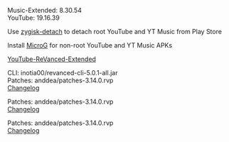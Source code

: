 Music-Extended: 8.30.54  
YouTube: 19.16.39  

Use [zygisk-detach](https://github.com/j-hc/zygisk-detach) to detach root YouTube and YT Music from Play Store  

Install [MicroG](https://github.com/WSTxda/MicroG-RE/releases) for non-root YouTube and YT Music APKs  

[YouTube-ReVanced-Extended](https://github.com/MANCrimSon/YouTube-ReVanced-Extended)
  
CLI: inotia00/revanced-cli-5.0.1-all.jar  
Patches: anddea/patches-3.14.0.rvp  
[Changelog](https://github.com/anddea/revanced-patches/releases/tag/v3.14.0)

Patches: anddea/patches-3.14.0.rvp  
[Changelog](https://github.com/anddea/revanced-patches/releases/tag/v3.14.0)

Patches: anddea/patches-3.14.0.rvp  
[Changelog](https://github.com/anddea/revanced-patches/releases/tag/v3.14.0)  
